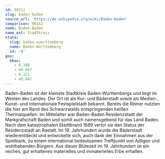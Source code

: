 ```yaml
---
id: 08211
slug: baden-baden
source_url: 'https://de.wikipedia.org/wiki/Baden-Baden'
comparison: 09162
name: Baden-Baden
name_ext: Stadtkreis
state:
  slug: baden-wuerttemberg
  name: Baden-Württemberg
  id: '8'
geo:
  bbox:
    - 8.109
    - 48.667
    - 8.321
    - 48.847
---
```


Baden-Baden ist der kleinste Stadtkreis Baden-Württembergs und liegt im Westen des Landes. Der Ort ist als Kur- und Bäderstadt sowie als Medien-, Kunst- und internationale Festspielstadt bekannt. Bereits die Römer nutzten die hier am Rand des Schwarzwalds entspringenden heißen Thermalquellen. Im Mittelalter war Baden-Baden Residenzstadt der Markgrafschaft Baden und somit auch namensgebend für das Land Baden. Nach dem katastrophalen Stadtbrand 1689 verlor sie den Status der Residenzstadt an Rastatt. Im 19. Jahrhundert wurde die Bäderstadt wiederentdeckt und entwickelte sich, auch dank der Einnahmen aus der Spielbank, zu einem international bedeutsamen Treffpunkt von Adligen und wohlhabenden Bürgern. Aus dieser Blütezeit im 19. Jahrhundert ist ein reiches, gut erhaltenes materielles und immaterielles Erbe erhalten.
